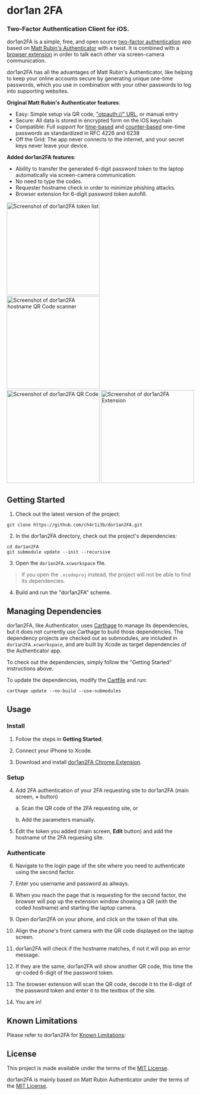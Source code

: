 # dor1an 2FA
### Two-Factor Authentication Client for iOS.

dor1an2FA is a simple, free, and open source [two-factor authentication](https://en.wikipedia.org/wiki/Two-factor_authentication) app
based on [Matt Rubin's Authenticator](https://github.com/mattrubin/Authenticator) with a twist.
It is combined with a [browser extension](https://github.com/ch4r1i3b/dor1an2FA-chrome-extension) in order to talk each other via screen-camera communication.

dor1an2FA has all the advantages of Matt Rubin's Authenticator, like helping to keep your online accounts secure by generating unique one-time passwords, which you use in combination with your other passwords to log into supporting websites. 

**Original Matt Rubin's Authenticator features**:

- Easy: Simple setup via QR code, ["otpauth://" URL](https://code.google.com/p/google-authenticator/wiki/KeyUriFormat), or manual entry
- Secure: All data is stored in encrypted form on the iOS keychain
- Compatible: Full support for [time-based](https://tools.ietf.org/html/rfc6238) and [counter-based](https://tools.ietf.org/html/rfc4226) one-time passwords as standardized in RFC 4226 and 6238
- Off the Grid: The app never connects to the internet, and your secret keys never leave your device.



**Added dor1an2FA features**:
- Ability to transfer the generated 6-digit password token to the laptop automatically via screen-camera communication.
- No need to type the codes.
- Requester hostname check in order to minimize phishing attacks.
- Browser extension for 6-digit password token autofill.

<img src="fastlane/screenshots/en-US/dor1an2FA_list.png" width="250" alt="Screenshot of dor1an2FA token list" /> &nbsp;
<img src="fastlane/screenshots/en-US/dor1an2FA_front_camera.png" width="250" alt="Screenshot of dor1an2FA hostname QR Code scanner" /> &nbsp;
<img src="fastlane/screenshots/en-US/dor1an2FA_QR_code.png" width="250" alt="Screenshot of dor1an2FA QR Code" />
<img src="fastlane/screenshots/en-US/dor1an2FA_extension.png" width="250" alt="Screenshot of dor1an2FA Extension" />


## Getting Started

1. Check out the latest version of the project:
  ```
  git clone https://github.com/ch4r1i3b/dor1an2FA.git
  ```

2. In the dor1an2FA directory, check out the project's dependencies:
  ```
  cd dor1an2FA
  git submodule update --init --recursive
  ```

3. Open the `dor1an2FA.xcworkspace` file.
> If you open the `.xcodeproj` instead, the project will not be able to find its dependencies.

4. Build and run the "dor1an2FA" scheme.


## Managing Dependencies

dor1an2FA, like Authenticator, uses [Carthage] to manage its dependencies, but it does not currently use Carthage to build those dependencies. The dependency projects are checked out as submodules, are included in `dor1an2FA.xcworkspace`, and are built by Xcode as target dependencies of the Authenticator app.

To check out the dependencies, simply follow the "Getting Started" instructions above.

To update the dependencies, modify the [Cartfile] and run:
```
carthage update --no-build --use-submodules
```

[Carthage]: https://github.com/Carthage/Carthage
[Cartfile]: Cartfile

## Usage

### Install

1. Follow the steps in **Getting Started**.

2. Connect your iPhone to Xcode.

3. Download and install [dor1an2FA Chrome Extension](https://github.com/ch4r1i3b/dor1an2FA-chrome-extension).

### Setup

4. Add 2FA authentication of your 2FA requesting site to dor1an2FA (main screen, **+** button)

    a. Scan the QR code of the 2FA requesting site, or

    b. Add the parameters manually.

5. Edit the token you added (main screen, **Edit** button) and add the hostname of the 2FA requesing site.

### Authenticate

6. Navigate to the login page of the site where you need to authenticate using the second factor.

7. Enter you username and password as allways.

8. When you reach the page that is requesting for the second factor, the browser will pop up the extension window showing a QR (with the coded hostname) and starting the laptop camera.

9. Open dor1an2FA on your phone, and click on the token of that site.

10. Align the phone's front camera with the QR code displayed on the laptop screen.

11. dor1an2FA will check if the hostname matches, if not it will pop an error message.

12. If they are the same, dor1an2FA will show another QR code, this time the qr-coded 6-digit of the password token.

13. The browser extension will scan the QR code, decode it to the 6-digit of the password token and enter it to the textbox of the site.

14. You are in!

## Known Limitations

Please refer to dor1an2FA for [Known Limitations](https://github.com/ch4r1i3b/dor1an2FA?tab=readme-ov-file#known-limitations):



## License

This project is made available under the terms of the [MIT License](https://opensource.org/licenses/MIT).

dor1an2FA is mainly based on Matt Rubin Authenticator under the terms of the [MIT License](https://opensource.org/licenses/MIT).

